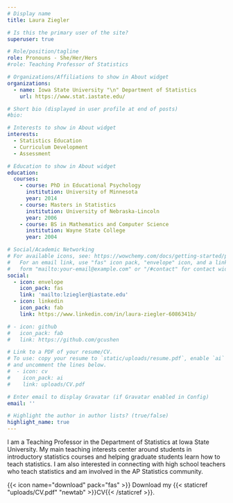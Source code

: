 ```yaml
---
# Display name
title: Laura Ziegler

# Is this the primary user of the site?
superuser: true

# Role/position/tagline
role: Pronouns - She/Her/Hers
#role: Teaching Professor of Statistics

# Organizations/Affiliations to show in About widget
organizations:
  - name: Iowa State University "\n" Department of Statistics
    url: https://www.stat.iastate.edu/

# Short bio (displayed in user profile at end of posts)
#bio: 

# Interests to show in About widget
interests:
  - Statistics Education
  - Curriculum Development
  - Assessment

# Education to show in About widget
education:
  courses:
    - course: PhD in Educational Psychology
      institution: University of Minnesota
      year: 2014
    - course: Masters in Statistics
      institution: University of Nebraska-Lincoln
      year: 2006
    - course: BS in Mathematics and Computer Science
      institution: Wayne State College
      year: 2004

# Social/Academic Networking
# For available icons, see: https://wowchemy.com/docs/getting-started/page-builder/#icons
#   For an email link, use "fas" icon pack, "envelope" icon, and a link in the
#   form "mailto:your-email@example.com" or "/#contact" for contact widget.
social:
  - icon: envelope
    icon_pack: fas
    link: 'mailto:lziegler@iastate.edu'
  - icon: linkedin
    icon_pack: fab
    link: https://www.linkedin.com/in/laura-ziegler-6086341b/

# - icon: github
#   icon_pack: fab
#   link: https://github.com/gcushen

# Link to a PDF of your resume/CV.
# To use: copy your resume to `static/uploads/resume.pdf`, enable `ai` icons in `params.toml`,
# and uncomment the lines below.
#  - icon: cv
#    icon_pack: ai
#    link: uploads/CV.pdf

# Enter email to display Gravatar (if Gravatar enabled in Config)
email: ''

# Highlight the author in author lists? (true/false)
highlight_name: true
---
```


I am a Teaching Professor in the Department of Statistics at Iowa State University. My main teaching interests center around students in introductory statistics courses and helping graduate students learn how to teach statistics. I am also interested in connecting with high school teachers who teach statistics and am involved in the AP Statistics community.

{{< icon name="download" pack="fas" >}} Download my {{< staticref "uploads/CV.pdf" "newtab" >}}CV{{< /staticref >}}.
